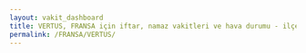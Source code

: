 ```yaml
---
layout: vakit_dashboard
title: VERTUS, FRANSA için iftar, namaz vakitleri ve hava durumu - ilçe/eyalet seç
permalink: /FRANSA/VERTUS/
---
```


<script type="text/javascript">
  var GLOBAL_COUNTRY = 'FRANSA';
  var GLOBAL_CITY = 'VERTUS';
  var GLOBAL_STATE = '';
  var lat = 72;
  var lon = 21;
</script>
